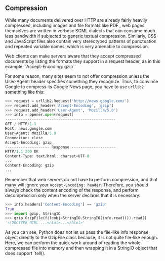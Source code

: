 ## Compression

While many documents delivered over HTTP are already fairly heavily compressed, including images and file formats like PDF ,
web pages themselves are written in verbose SGML dialects that can consume much
less bandwidth if subjected to generic textual compression. Similarly, CSS and JavaScript files also
contain very stereotyped patterns of punctuation and repeated variable names, which is very amenable
to compression.

Web clients can make servers aware that they accept compressed documents by listing the formats
they support in a request header, as in this example:
`Accept-Encoding: gzip``

For some reason, many sites seem to not offer compression unless the User-Agent: header specifies
something they recognize. Thus, to convince Google to compress its Google News page, you have to use
`urllib2` something like this:
```python
>>> request = urllib2.Request('http://news.google.com/')
>>> request.add_header('Accept-Encoding', 'gzip')
>>> request.add_header('User-Agent', 'Mozilla/5.0')
>>> info = opener.open(request)
--------------------------------------------------
GET / HTTP/1.1
Host: news.google.com
User-Agent: Mozilla/5.0
Connection: close
Accept-Encoding: gzip
-------------------- Response --------------------
HTTP/1.1 200 OK
Content-Type: text/html; charset=UTF-8
...
Content-Encoding: gzip
...
```

Remember that web servers do not have to perform compression, and that many will ignore your
`Accept-Encoding: header`. Therefore, you should always check the content encoding of the response, and
perform decompression only when the server declares that it is necessary:
```python
>>> info.headers['Content-Encoding'] == 'gzip'
True
>>> import gzip, StringIO
>>> gzip.GzipFile(fileobj=StringIO.StringIO(info.read())).read()
'<!DOCTYPE HTML ...<html>...</html>'
```

As you can see, Python does not let us pass the file-like info response object directly to the GzipFile
class because, it is not quite file-like enough. Here, we can
perform the quick work-around of reading the whole compressed file into memory and then wrapping it
in a StringIO object that does support `tell().
